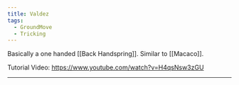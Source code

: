 ```yaml
---
title: Valdez
tags:
  - GroundMove
  - Tricking
---
```

Basically a one handed [[Back Handspring]].
Similar to [[Macaco]].

Tutorial Video: 
https://www.youtube.com/watch?v=H4qsNsw3zGU


---